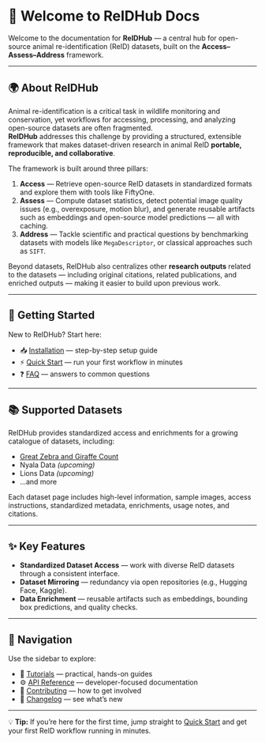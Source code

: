 # 🦓 Welcome to ReIDHub Docs

Welcome to the documentation for **ReIDHub** — a central hub for open-source animal re-identification (ReID) datasets, built on the **Access–Assess–Address** framework.

---

## 🌍 About ReIDHub

Animal re-identification is a critical task in wildlife monitoring and conservation, yet workflows for accessing, processing, and analyzing open-source datasets are often fragmented.  
**ReIDHub** addresses this challenge by providing a structured, extensible framework that makes dataset-driven research in animal ReID **portable, reproducible, and collaborative**.

The framework is built around three pillars:

1. **Access** — Retrieve open-source ReID datasets in standardized formats and explore them with tools like FiftyOne.  
2. **Assess** — Compute dataset statistics, detect potential image quality issues (e.g., overexposure, motion blur), and generate reusable artifacts such as embeddings and open-source model predictions — all with caching.  
3. **Address** — Tackle scientific and practical questions by benchmarking datasets with models like `MegaDescriptor`, or classical approaches such as `SIFT`.

Beyond datasets, ReIDHub also centralizes other **research outputs** related to the datasets  — including original citations, related publications, and enriched outputs — making it easier to build upon previous work.

---

## 🚀 Getting Started

New to ReIDHub? Start here:  

- 📥 [Installation](getting-started/installation.md) — step-by-step setup guide  
- ⚡ [Quick Start](getting-started/quick-start.md) — run your first workflow in minutes  
- ❓ [FAQ](getting-started/faq.md) — answers to common questions  

---

## 📚 Supported Datasets

ReIDHub provides standardized access and enrichments for a growing catalogue of datasets, including:  

- [Great Zebra and Giraffe Count](output-dataset-readmes/gzgc.md)  
- Nyala Data *(upcoming)*  
- Lions Data *(upcoming)*  
- …and more  

Each dataset page includes high-level information, sample images, access instructions, standardized metadata, enrichments, usage notes, and citations.  

---

## ✨ Key Features

- **Standardized Dataset Access** — work with diverse ReID datasets through a consistent interface.  
- **Dataset Mirroring** — redundancy via open repositories (e.g., Hugging Face, Kaggle).  
- **Data Enrichment** — reusable artifacts such as embeddings, bounding box predictions, and quality checks.  

---

## 🧭 Navigation

Use the sidebar to explore:  

- 📖 [Tutorials](tutorials/index.md) — practical, hands-on guides  
- ⚙️ [API Reference](api/index.md) — developer-focused documentation  
- 🤝 [Contributing](pages/contributing.md) — how to get involved  
- 📝 [Changelog](pages/changelog.md) — see what’s new  

---

💡 **Tip:** If you’re here for the first time, jump straight to [Quick Start](getting-started/quick-start.md) and get your first ReID workflow running in minutes.
